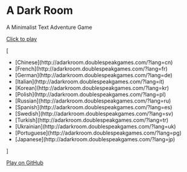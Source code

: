 A Dark Room
===========

A Minimalist Text Adventure Game

[Click to play](http://adarkroom.doublespeakgames.com/)

[
  <ul>
  <li>[Chinese](http://adarkroom.doublespeakgames.com/?lang=cn)</li>
  <li>[French](http://adarkroom.doublespeakgames.com/?lang=fr)</li> 
  <li>[German](http://adarkroom.doublespeakgames.com/?lang=de)</li>
  <li>[Italian](http://adarkroom.doublespeakgames.com/?lang=it)</li>
  <li>[Korean](http://adarkroom.doublespeakgames.com/?lang=kr)</li>
  <li>[Polish](http://adarkroom.doublespeakgames.com/?lang=pl)</li>
  <li>[Russian](http://adarkroom.doublespeakgames.com/?lang=ru)</li>
  <li>[Spanish](http://adarkroom.doublespeakgames.com/?lang=es)</li>
  <li>[Swedish](http://adarkroom.doublespeakgames.com/?lang=sv)</li>
  <li>[Turkish](http://adarkroom.doublespeakgames.com/?lang=tr)</li>
  <li>[Ukrainian](http://adarkroom.doublespeakgames.com/?lang=uk)</li>
  <li>[Portuguese](http://adarkroom.doublespeakgames.com/?lang=pg)</li>
  <li>[Japanese](http://adarkroom.doublespeakgames.com/?lang=jp)</li>
  </ul>
]


[Play on GitHub](http://continuities.github.io/adarkroom)
